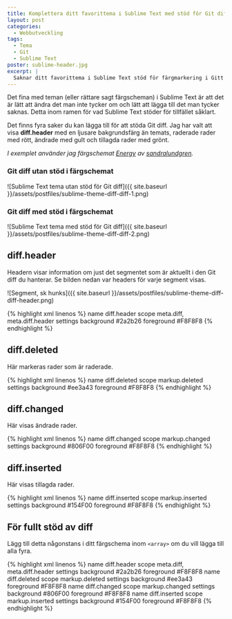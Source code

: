 ```yaml
---
title: Komplettera ditt favorittema i Sublime Text med stöd för Git diff
layout: post
categories:
  - Webbutveckling
tags:
  - Tema
  - Git
  - Sublime Text
poster: sublime-header.jpg
excerpt: |
  Saknar ditt favorittema i Sublime Text stöd för färgmarkering i Gitt Diff? Det är lätt att fixa!
---
```


Det fina med teman (eller rättare sagt färgscheman) i Sublime Text är att det är lätt att ändra det man inte tycker om och lätt att lägga till det man tycker saknas. Detta inom ramen för vad Sublime Text stöder för tillfället såklart.

Det finns fyra saker du kan lägga till för att stöda Git diff. Jag har valt att visa **diff.header** med en ljusare bakgrundsfärg än temats, raderade rader med rött, ändrade med gult och tillagda rader med grönt.

_I exemplet använder jag färgschemat [Energy](https://packagecontrol.io/packages/Energy%20Color%20Scheme) av [sandralundgren](https://packagecontrol.io/browse/authors/sandralundgren)._

### Git diff utan stöd i färgschemat

![Sublime Text tema utan stöd för Git diff]({{ site.baseurl }}/assets/postfiles/sublime-theme-diff-diff-1.png)

### Git diff med stöd i färgschemat

![Sublime Text tema med stöd för Git diff]({{ site.baseurl }}/assets/postfiles/sublime-theme-diff-diff-2.png)

## diff.header

Headern visar information om just det segmentet som är aktuellt i den Git diff du hanterar. Se bilden nedan var headers för varje segment visas.

![Segment, sk hunks]({{ site.baseurl }}/assets/postfiles/sublime-theme-diff-diff-header.png)

{% highlight xml linenos %}
<dict>
  <key>name</key>
  <string>diff.header</string>
  <key>scope</key>
  <string>meta.diff, meta.diff.header</string>
  <key>settings</key>
  <dict>
    <key>background</key>
    <string>#2a2b26</string>
    <key>foreground</key>
    <string>#F8F8F8</string>
  </dict>
</dict>
{% endhighlight %}

## diff.deleted

Här markeras rader som är raderade.

{% highlight xml linenos %}
<dict>
  <key>name</key>
  <string>diff.deleted</string>
  <key>scope</key>
  <string>markup.deleted</string>
  <key>settings</key>
  <dict>
    <key>background</key>
    <string>#ee3a43</string>
    <key>foreground</key>
    <string>#F8F8F8</string>
  </dict>
</dict>
{% endhighlight %}

## diff.changed

Här visas ändrade rader.

{% highlight xml linenos %}
<dict>
  <key>name</key>
  <string>diff.changed</string>
  <key>scope</key>
  <string>markup.changed</string>
  <key>settings</key>
  <dict>
    <key>background</key>
    <string>#806F00</string>
    <key>foreground</key>
    <string>#F8F8F8</string>
  </dict>
</dict>
{% endhighlight %}

## diff.inserted

Här visas tillagda rader.

{% highlight xml linenos %}
<dict>
  <key>name</key>
  <string>diff.inserted</string>
  <key>scope</key>
  <string>markup.inserted</string>
  <key>settings</key>
  <dict>
    <key>background</key>
    <string>#154F00</string>
    <key>foreground</key>
    <string>#F8F8F8</string>
  </dict>
</dict>
{% endhighlight %}

## För fullt stöd av diff

Lägg till detta någonstans i ditt färgschema inom `<array>` om du vill lägga till alla fyra.

{% highlight xml linenos %}
<dict>
  <key>name</key>
  <string>diff.header</string>
  <key>scope</key>
  <string>meta.diff, meta.diff.header</string>
  <key>settings</key>
  <dict>
    <key>background</key>
    <string>#2a2b26</string>
    <key>foreground</key>
    <string>#F8F8F8</string>
  </dict>
</dict>
<dict>
  <key>name</key>
  <string>diff.deleted</string>
  <key>scope</key>
  <string>markup.deleted</string>
  <key>settings</key>
  <dict>
    <key>background</key>
    <string>#ee3a43</string>
    <key>foreground</key>
    <string>#F8F8F8</string>
  </dict>
</dict>
<dict>
  <key>name</key>
  <string>diff.changed</string>
  <key>scope</key>
  <string>markup.changed</string>
  <key>settings</key>
  <dict>
    <key>background</key>
    <string>#806F00</string>
    <key>foreground</key>
    <string>#F8F8F8</string>
  </dict>
</dict>
<dict>
  <key>name</key>
  <string>diff.inserted</string>
  <key>scope</key>
  <string>markup.inserted</string>
  <key>settings</key>
  <dict>
    <key>background</key>
    <string>#154F00</string>
    <key>foreground</key>
    <string>#F8F8F8</string>
  </dict>
</dict>
{% endhighlight %}
